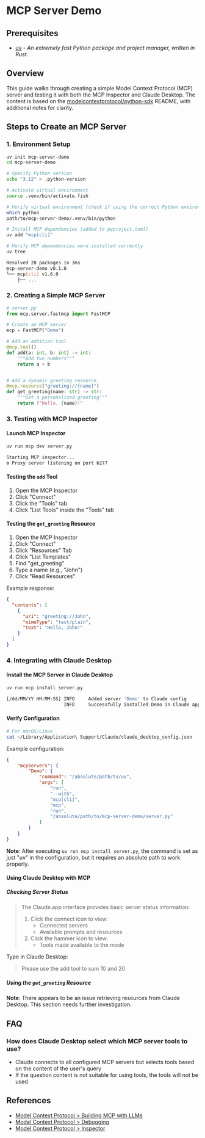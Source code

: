 # MCP Server Demo

## Prerequisites

- [uv](https://docs.astral.sh/uv/getting-started/installation/) - _An extremely fast Python package and project manager, written in Rust._

## Overview

This guide walks through creating a simple Model Context Protocol (MCP) server and testing it with both the MCP Inspector and Claude Desktop. The content is based on the [modelcontextprotocol/python-sdk](https://github.com/modelcontextprotocol/python-sdk/blob/c2ca8e03e046908935d089a2ceed4e80b0c29a24/README.md) README, with additional notes for clarity.

## Steps to Create an MCP Server

### 1. Environment Setup

```bash
uv init mcp-server-demo
cd mcp-server-demo

# Specify Python version
echo "3.12" > .python-version

# Activate virtual environment
source .venv/bin/activate.fish

# Verify virtual environment (check if using the correct Python environment)
which python
path/to/mcp-server-demo/.venv/bin/python

# Install MCP dependencies (added to pyproject.toml)
uv add "mcp[cli]"

# Verify MCP dependencies were installed correctly
uv tree

Resolved 28 packages in 3ms
mcp-server-demo v0.1.0
└── mcp[cli] v1.6.0
    ├── ...
```

### 2. Creating a Simple MCP Server

```python
# server.py
from mcp.server.fastmcp import FastMCP

# Create an MCP server
mcp = FastMCP("Demo")

# Add an addition tool
@mcp.tool()
def add(a: int, b: int) -> int:
    """Add two numbers"""
    return a + b


# Add a dynamic greeting resource
@mcp.resource("greeting://{name}")
def get_greeting(name: str) -> str:
    """Get a personalized greeting"""
    return f"Hello, {name}!"
```

### 3. Testing with MCP Inspector

#### Launch MCP Inspector

```bash
uv run mcp dev server.py

Starting MCP inspector...
⚙️ Proxy server listening on port 6277
```

#### Testing the `add` Tool

1. Open the MCP Inspector
2. Click "Connect"
3. Click the "Tools" tab
4. Click "List Tools" inside the "Tools" tab

#### Testing the `get_greeting` Resource

1. Open the MCP Inspector
2. Click "Connect"
3. Click "Resources" Tab
4. Click "List Templates"
5. Find "get_greeting"
6. Type a name (e.g., "John")
7. Click "Read Resources"

Example response:
```json
{
  "contents": [
    {
      "uri": "greeting://John",
      "mimeType": "text/plain",
      "text": "Hello, John!"
    }
  ]
}
```

### 4. Integrating with Claude Desktop

#### Install the MCP Server in Claude Desktop

```bash
uv run mcp install server.py

[/dd/MM/YY HH:MM:SS] INFO     Added server 'Demo' to Claude config            claude.py:129
                     INFO     Successfully installed Demo in Claude app          cli.py:467
```

#### Verify Configuration

```bash
# For macOS/Linux
cat ~/Library/Application\ Support/Claude/claude_desktop_config.json
```

Example configuration:

```json
{
    "mcpServers": {
        "Demo": {
            "command": "/absolute/path/to/uv",
            "args": [
                "run",
                "--with",
                "mcp[cli]",
                "mcp",
                "run",
                "/absolute/path/to/mcp-server-demo/server.py"
            ]
        }
    }
}
```

**Note**: After executing `uv run mcp install server.py`, the command is set as just "uv" in the configuration, but it requires an absolute path to work properly.

#### Using Claude Desktop with MCP

##### Checking Server Status

> The Claude.app interface provides basic server status information:
> 1. Click the connect icon to view:
>     - Connected servers
>     - Available prompts and resources
> 2. Click the hammer icon to view:
>     - Tools made available to the mode

Type in Claude Desktop:
> Please use the add tool to sum 10 and 20

##### Using the `get_greeting` Resource

**Note**: There appears to be an issue retrieving resources from Claude Desktop. This section needs further investigation.

## FAQ

### How does Claude Desktop select which MCP server tools to use?

- Claude connects to all configured MCP servers but selects tools based on the content of the user's query
- If the question content is not suitable for using tools, the tools will not be used

## References

- [Model Context Protocol > Building MCP with LLMs](https://modelcontextprotocol.io/tutorials/building-mcp-with-llms)
- [Model Context Protocol > Debugging](https://modelcontextprotocol.io/docs/tools/debugging)
- [Model Context Protocol > Inspector](https://modelcontextprotocol.io/docs/tools/inspector)
